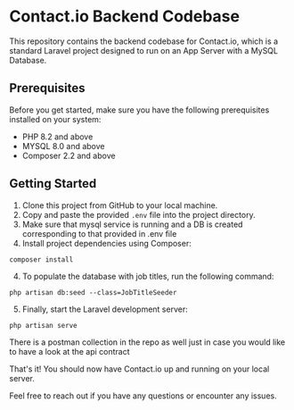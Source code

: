 <!DOCTYPE html>
<html lang="en">
<head>
    <meta charset="UTF-8">
    <meta name="viewport" content="width=device-width, initial-scale=1.0">
</head>
<body>
    <h1>Contact.io Backend Codebase</h1><p>This repository contains the backend codebase for Contact.io, which is a standard Laravel project designed to run on an App Server with a MySQL Database.</p>
    <h2>Prerequisites</h2>
    <p>Before you get started, make sure you have the following prerequisites installed on your system:</p>
    <ul>
        <li>PHP 8.2 and above</li>
         <li>MYSQL 8.0 and above</li>
        <li>Composer 2.2 and above</li>
    </ul>



<h2>Getting Started</h2>
<ol>
<li>Clone this project from GitHub to your local machine.</li>
<li>Copy and paste the provided <code>.env</code> file into the project directory.</li>
<li> Make sure that mysql service is running and a DB is created corresponding to that provided in .env file</li>
<li>Install project dependencies using Composer:</li>
</ol>
<pre><code>composer install</code></pre>

<ol start="4">
        <li>To populate the database with job titles, run the following command:</li>
    </ol>
    <pre><code>php artisan db:seed --class=JobTitleSeeder</code></pre>
<ol start="5">
        <li>Finally, start the Laravel development server:</li>
    </ol>
    <pre><code>php artisan serve</code></pre>

<p> There is a postman collection in the repo as well just in case you would like to have a look at the api contract </p>

<p>That's it! You should now have Contact.io up and running on your local server.</p>

<p>Feel free to reach out if you have any questions or encounter any issues.</p>

</body>
</html>
